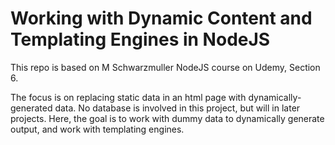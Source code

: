 # Working with Dynamic Content and Templating Engines in NodeJS

This repo is based on M Schwarzmuller NodeJS course on Udemy, Section 6.

The focus is on replacing static data in an html page with dynamically-generated data. No database is involved in this project, but will in later projects. Here, the goal is to work with dummy data to dynamically generate output, and work with templating engines.